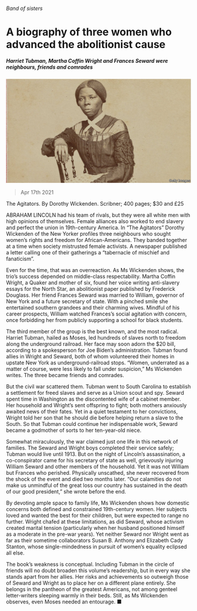 ###### Band of sisters

# A biography of three women who advanced the abolitionist cause 

##### Harriet Tubman, Martha Coffin Wright and Frances Seward were neighbours, friends and comrades 

![image](images/20210417_bkp502.jpg) 

> Apr 17th 2021 

The Agitators. By Dorothy Wickenden. Scribner; 400 pages; $30 and £25

ABRAHAM LINCOLN had his team of rivals, but they were all white men with high opinions of themselves. Female alliances also worked to end slavery and perfect the union in 19th-century America. In “The Agitators” Dorothy Wickenden of the New Yorker profiles three neighbours who sought women’s rights and freedom for African-Americans. They banded together at a time when society mistrusted female activists. A newspaper published a letter calling one of their gatherings a “tabernacle of mischief and fanaticism”.


Even for the time, that was an overreaction. As Ms Wickenden shows, the trio’s success depended on middle-class respectability. Martha Coffin Wright, a Quaker and mother of six, found her voice writing anti-slavery essays for the North Star, an abolitionist paper published by Frederick Douglass. Her friend Frances Seward was married to William, governor of New York and a future secretary of state. With a pinched smile she entertained southern grandees and their charming wives. Mindful of his career prospects, William watched Frances’s social agitation with concern, once forbidding her from publicly supporting a school for black students.

The third member of the group is the best known, and the most radical. Harriet Tubman, hailed as Moses, led hundreds of slaves north to freedom along the underground railroad. Her face may soon adorn the $20 bill, according to a spokesperson for Joe Biden’s administration. Tubman found allies in Wright and Seward, both of whom volunteered their homes in upstate New York as underground-railroad stops. “Women, underrated as a matter of course, were less likely to fall under suspicion,” Ms Wickenden writes. The three became friends and comrades.

But the civil war scattered them. Tubman went to South Carolina to establish a settlement for freed slaves and serve as a Union scout and spy. Seward spent time in Washington as the discontented wife of a cabinet member. Her household and Wright’s sent offspring to fight; both mothers anxiously awaited news of their fates. Yet in a quiet testament to her convictions, Wright told her son that he should die before helping return a slave to the South. So that Tubman could continue her indispensable work, Seward became a godmother of sorts to her ten-year-old niece.

Somewhat miraculously, the war claimed just one life in this network of families. The Seward and Wright boys completed their service safely; Tubman would live until 1913. But on the night of Lincoln’s assassination, a co-conspirator came for his secretary of state as well, grievously injuring William Seward and other members of the household. Yet it was not William but Frances who perished. Physically unscathed, she never recovered from the shock of the event and died two months later. “Our calamities do not make us unmindful of the great loss our country has sustained in the death of our good president,” she wrote before the end.

By devoting ample space to family life, Ms Wickenden shows how domestic concerns both defined and constrained 19th-century women. Her subjects loved and wanted the best for their children, but were expected to range no further. Wright chafed at these limitations, as did Seward, whose activism created marital tension (particularly when her husband positioned himself as a moderate in the pre-war years). Yet neither Seward nor Wright went as far as their sometime collaborators Susan B. Anthony and Elizabeth Cady Stanton, whose single-mindedness in pursuit of women’s equality eclipsed all else.

The book’s weakness is conceptual. Including Tubman in the circle of friends will no doubt broaden this volume’s readership, but in every way she stands apart from her allies. Her risks and achievements so outweigh those of Seward and Wright as to place her on a different plane entirely. She belongs in the pantheon of the greatest Americans, not among genteel letter-writers sleeping warmly in their beds. Still, as Ms Wickenden observes, even Moses needed an entourage. ■

